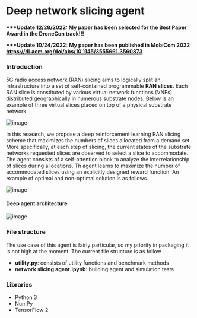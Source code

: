 # Deep network slicing agent

<b>***Update 12/28/2022: My paper has been selected for the Best Paper Award in the DroneCon track!!!</b>

<b>***Update 10/24/2022: My paper has been published in MobiCom 2022 https://dl.acm.org/doi/abs/10.1145/3555661.3560873</b>

### Introduction

5G radio access network (RAN) slicing aims to logically split an infrastructure into a set of self-contained
programmable <b>RAN slices</b>. Each RAN slice is constituted by various virtual network functions (VNFs) distributed geographically in numerous substrate nodes. Below is an example of three virtual slices placed on top of a physical substrate network

![image](https://user-images.githubusercontent.com/5643444/232635967-67fae4bc-3ebb-4e5b-b02e-3b942dbc65cc.png)

In this research, we propose a deep reinforcement learning RAN slicing scheme that maximizes the numbers of slices allocated from a demand set. More specifically, at each step of slicing, the current states of the substrate networks requested slices are observed to select a slice to accommodate. The agent consists of a self-attention block to analyze the interrelationship of slices during allocations. Th agent learns to maximize the number of accommodated slices using an explicitly designed reward function. An example of optimal and non-optimal solution is as follows.

![image](https://user-images.githubusercontent.com/5643444/232636059-ed9cfadf-7e7a-4f52-85a0-a96527e1538d.png)

#### Deep agent architecture

![image](https://user-images.githubusercontent.com/5643444/232636081-2c73b037-48c4-4be7-b50d-a82ed368b3ad.png)

### File structure

The use case of this agent is fairly particular, so my priority in packaging it is not high at the moment. The current file structure is as follow 

- <b>utility.py</b>: consists of utility functions and benchmark methods
- <b>network slicing agent.ipynb</b>: building agent and simulation tests

### Libraries

- Python 3
- NumPy
- TensorFlow 2
